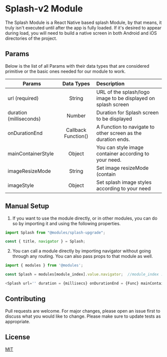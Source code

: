 # Splash-v2 Module
The Splash Module is a React Native based splash Module, by that means, it truly isn't executed until after the app
is fully loaded. If it's desired to appear during load, you will need to build a native screen in both Android and iOS directories of the project.

## Params

Below is the list of all Params with their data types that are considered primitive or the basic ones needed for our module to work.

| Params              | Data Types         | Description                                                       |
| -----------------------|:------------------:|:---------------------------------------------------------------|
| url (required)         | String             | URL of the splash/logo image to be displayed on splash screen  |
| duration (milliseconds)| Number             | Duration for Splash screen to be displayed                     |
| onDurationEnd          | Callback Function()| A Function to navigate to other screen as the duration ends.   |
| mainContainerStyle     | Object             | You can style image container according to your need.          |
| imageResizeMode        | String             | Set image resizeMode (contain|cover|stretch|repeat|center)     |
| imageStyle             | Object             | Set splash image styles according to your need                 |


## Manual Setup

1. If you want to use the module directly, or in other modules, you can do so by importing it and using the following properties.

```javascript
import Splash from "@modules/splash-upgrade";

const { title, navigator } = Splash;

```

2. You can call a module directly by importing navigator without going through any routing. You can also pass props to that module as well.

```javascript
import { modules } from '@modules';

const Splash = modules[module_index].value.navigator;  //module_index : position of the module in modules folder

<Splash url='' duration = {millisecs} onDurationEnd = {Func} mainContainerStyle={Object} imageResizeMode='' imageStyle={Object}/>;

```

## Contributing

Pull requests are welcome. For major changes, please open an issue first to discuss what you would like to change.
Please make sure to update tests as appropriate.

## License

[MIT](https://choosealicense.com/licenses/mit/)

